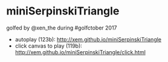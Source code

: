 # miniSerpinskiTriangle

golfed by @xen_the during #golfctober 2017

- autoplay (123b): http://xem.github.io/miniSerpinskiTriangle
- click canvas to play (119b): http://xem.github.io/miniSerpinskiTriangle/click.html